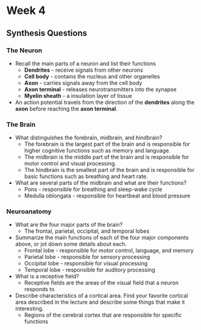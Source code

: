 # Week 4

## Synthesis Questions

### The Neuron
- Recall the main parts of a neuron and list their functions
  - **Dendrites** - receive signals from other neurons
  - **Cell body** - contains the nucleus and other organelles
  - **Axon** - carries signals away from the cell body
  - **Axon terminal** - releases neurotransmitters into the synapse
  - **Myelin sheath** - a insulation layer of tissue
- An action potential travels from the direction of the **dendrites** along the **axon** before reaching the **axon terminal**.


### The Brain
- What distinguishes the forebrain, midbrain, and hindbrain?
  - The forebrain is the largest part of the brain and is responsible for higher cognitive functions such as memory and language.
  - The midbrain is the middle part of the brain and is responsible for motor control and visual processing.
  - The hindbrain is the smallest part of the brain and is responsible for basic functions such as breathing and heart rate.
- What are several parts of the midbrain and what are their functions?
  - Pons - responsible for breathing and sleep-wake cycle
  - Medulla oblongata - responsible for heartbeat and blood pressure

### Neuroanatomy
- What are the four major parts of the brain?
  - The frontal, parietal, occipital, and temporal lobes
- Summarize the main functions of each of the four major components above, or jot down some details about each.
  - Frontal lobe - responsible for motor control, language, and memory
  - Parietal lobe - responsible for sensory processing
  - Occipital lobe - responsible for visual processing
  - Temporal lobe - responsible for auditory processing
- What is a receptive field?
  - Receptive fields are the areas of the visual field that a neuron responds to
- Describe characteristics of a cortical area. Find your favorite cortical area described in the lecture and describe some things that make it interesting.
  - Regions of the cerebral cortex that are responsible for specific functions
